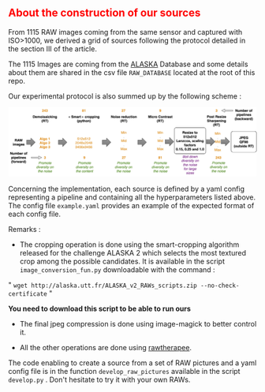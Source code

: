 <h2 style='color:red;'> About the construction of our sources</h2>

From 1115 RAW images coming from the same sensor and captured with ISO>1000, we derived a grid of sources following the protocol detailed in the section III of the article.

The 1115 Images are coming from the [ALASKA](https://alaska.utt.fr) Database and some details about them are shared in the csv file ```RAW_DATABASE``` located at the root of this repo.

Our experimental protocol is also summed up by the following scheme :

![](./GeneratingPipelinesWIFS.jpg)

Concerning the implementation, each source is defined by a yaml config representing a pipeline and containing all the hyperparameters listed above. The config file ```example.yaml``` provides an example of the expected format of each config file.

Remarks : 

- The cropping operation is done using the smart-cropping algorithm released for the challenge ALASKA 2 which selects the most textured crop among the possible candidates. It is available in the script ```image_conversion_fun.py``` downloadable with the command :

" ```wget http://alaska.utt.fr/ALASKA_v2_RAWs_scripts.zip --no-check-certificate``` "

**You need to download this script to be able to run ours**

- The final jpeg compression is done using image-magick to better control it.

- All the other operations are done using [rawtherapee](https://www.rawtherapee.com).

The code enabling to create a source from a set of RAW pictures and a yaml config file is in the function ```develop_raw_pictures``` available in the script ```develop.py``` . Don't hesitate to try it with your own RAWs.

